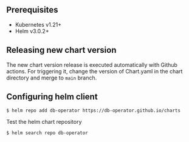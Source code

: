 ## Prerequisites
* Kubernetes v1.21+
* Helm v3.0.2+

## Releasing new chart version

The new chart version release is executed automatically with Github actions.
For triggering it, change the version of Chart.yaml in the chart directory and merge to `main` branch.

## Configuring helm client
```
$ helm repo add db-operator https://db-operator.github.io/charts
```
Test the helm chart repository
```
$ helm search repo db-operator
```